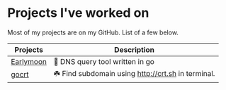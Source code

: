 # Projects I've worked on

Most of my projects are on my GitHub. List of a few below.
<br>

| Projects     | Description                         |
|--------------|-------------------------------------|
| [Earlymoon](https://github.com/codedsprit/earlymoon)    | 🌙 DNS query tool written in go     |
|[gocrt](https://github.com/codedsprit/gocrt) | ☘️ Find subdomain using http://crt.sh in terminal.           |

